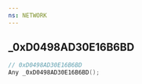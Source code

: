 ```yaml
---
ns: NETWORK
---
```

## _0xD0498AD30E16B6BD

```c
// 0xD0498AD30E16B6BD
Any _0xD0498AD30E16B6BD();
```


